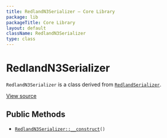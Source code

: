 ```yaml
---
title: RedlandN3Serializer — Core Library
package: lib
packageTitle: Core Library
layout: default
className: RedlandN3Serializer
type: class
---
```


# RedlandN3Serializer

<code>RedlandN3Serializer</code> is a class derived from <code><a href="RedlandSerializer">RedlandSerializer</a></code>.

<a href="https://github.com/eregansu/lib/blob/master/rdf/redland.php">View source</a>

## Public Methods

* <code><a href="RedlandN3Serializer%3A%3A__construct">RedlandN3Serializer::__construct</a>()</code>

